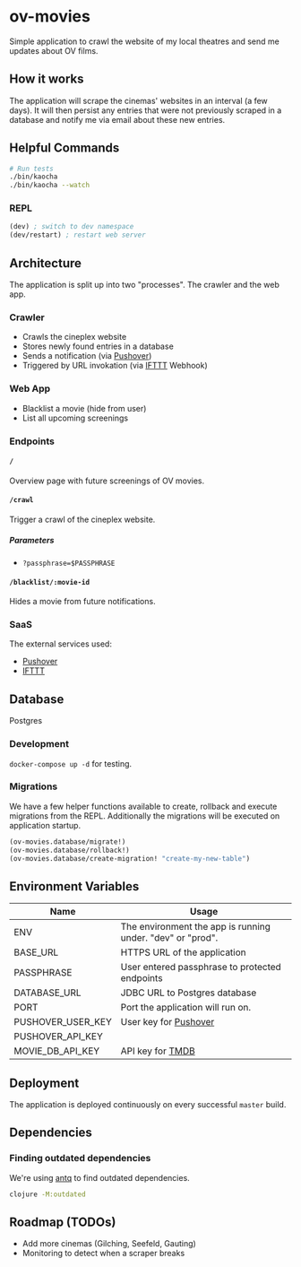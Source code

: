 # ov-movies

Simple application to crawl the website of my local theatres and send me updates about OV films.

## How it works

The application will scrape the cinemas' websites in an interval (a few days). It will then persist any entries that
were not previously scraped in a database and notify me via email about these new entries.

## Helpful Commands

```bash
# Run tests
./bin/kaocha
./bin/kaocha --watch
```

### REPL

```clojure
(dev) ; switch to dev namespace
(dev/restart) ; restart web server
```

## Architecture

The application is split up into two "processes". The crawler and the web app.

### Crawler

- Crawls the cineplex website
- Stores newly found entries in a database
- Sends a notification (via [Pushover](https://pushover.net/))
- Triggered by URL invokation (via [IFTTT](https://ifttt.com/my_applets) Webhook)

### Web App

- Blacklist a movie (hide from user)
- List all upcoming screenings

### Endpoints

#### `/`

Overview page with future screenings of OV movies.

#### `/crawl`

Trigger a crawl of the cineplex website.

##### Parameters

- `?passphrase=$PASSPHRASE`

#### `/blacklist/:movie-id`

Hides a movie from future notifications.

### SaaS

The external services used:

- [Pushover](https://pushover.net/)
- [IFTTT](https://ifttt.com/my_applets)

## Database

Postgres

### Development

`docker-compose up -d` for testing.

### Migrations

We have a few helper functions available to create, rollback and execute migrations from the REPL.
Additionally the migrations will be executed on application startup.

```clojure
(ov-movies.database/migrate!)
(ov-movies.database/rollback!)
(ov-movies.database/create-migration! "create-my-new-table")
```

## Environment Variables

| Name              | Usage                                                      |
| ----------------- | ---------------------------------------------------------- |
| ENV               | The environment the app is running under. "dev" or "prod". |
| BASE_URL          | HTTPS URL of the application                               |
| PASSPHRASE        | User entered passphrase to protected endpoints             |
| DATABASE_URL      | JDBC URL to Postgres database                              |
| PORT              | Port the application will run on.                          |
| PUSHOVER_USER_KEY | User key for [Pushover](https://pushover.net/)             |
| PUSHOVER_API_KEY  |                                                            |
| MOVIE_DB_API_KEY  | API key for [TMDB](https://www.themoviedb.org/)            |

## Deployment

The application is deployed continuously on every successful `master` build.

## Dependencies

### Finding outdated dependencies

We're using [antq](https://github.com/liquidz/antq) to find outdated dependencies.

``` bash
clojure -M:outdated
```

## Roadmap (TODOs)

- Add more cinemas (Gilching, Seefeld, Gauting)
- Monitoring to detect when a scraper breaks
